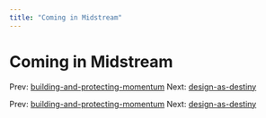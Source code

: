 ```yaml
---
title: "Coming in Midstream"
---
```


# Coming in Midstream

Prev: [building-and-protecting-momentum](building-and-protecting-momentum.md)
Next: [design-as-destiny](design-as-destiny.md)

Prev: [building-and-protecting-momentum](building-and-protecting-momentum.md)
Next: [design-as-destiny](design-as-destiny.md)
